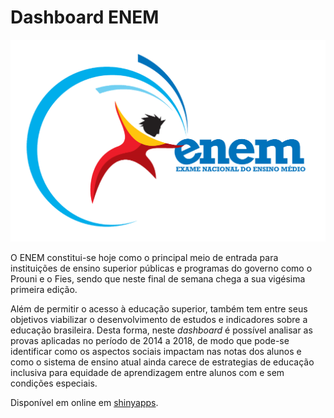 # Dashboard ENEM

![Dash](www/enem_logo.png)

O ENEM constitui-se hoje como o principal meio de entrada para instituições de ensino superior públicas e programas do governo como o Prouni e o Fies, sendo que neste final de semana chega a sua vigésima primeira edição.

Além de permitir o acesso à educação superior, também tem entre seus objetivos viabilizar o desenvolvimento de estudos e indicadores sobre a educação brasileira. Desta forma, neste *dashboard* é possível analisar as provas aplicadas no período de 2014 a 2018, de modo que pode-se identificar como os aspectos sociais impactam nas notas dos alunos e como o sistema de ensino atual ainda carece de estrategias de educação inclusiva para equidade de aprendizagem entre alunos com e sem condições especiais.

Disponível em online em [shinyapps](https://wellingtonfsouza.shinyapps.io/dash_enem/). 
